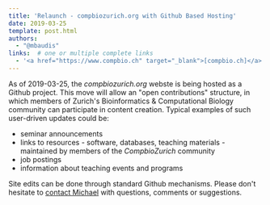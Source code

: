 ```yaml
---
title: 'Relaunch - compbiozurich.org with Github Based Hosting'
date: 2019-03-25
template: post.html
authors:
  - "@mbaudis"
links:  # one or multiple complete links
  - '<a href="https://www.compbio.ch" target="_blank">[compbio.ch]</a> for previous website'
---
```


As of 2019-03-25, the _compbiozurich.org_ webste is being hosted as a Github project.
This move will allow an "open contributions" structure, in which members of Zurich's Bioinformatics & Computational Biology community can participate in content creation.
Typical examples of such user-driven updates could be:

* seminar announcements
* links to resources - software, databases, teaching materials - maintained by members of the _CompbioZurich_ community
* job postings
* information about teaching events and programs

<!--more-->

Site edits can be done through standard Github mechanisms. Please don't hesitate to [contact Michael](https://info.baudisgroup.org/group/Michael-Baudis/) with questions, comments or suggestions.
